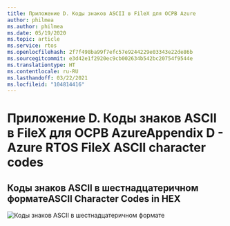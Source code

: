 ```yaml
---
title: Приложение D. Коды знаков ASCII в FileX для ОСРВ Azure
author: philmea
ms.author: philmea
ms.date: 05/19/2020
ms.topic: article
ms.service: rtos
ms.openlocfilehash: 2f7f498ba99f7efc57e9244229e03343e22de86b
ms.sourcegitcommit: e3d42e1f2920ec9cb002634b542bc20754f9544e
ms.translationtype: HT
ms.contentlocale: ru-RU
ms.lasthandoff: 03/22/2021
ms.locfileid: "104814416"
---
```

# <a name="appendix-d---azure-rtos-filex-ascii-character-codes"></a><span data-ttu-id="0caab-102">Приложение D. Коды знаков ASCII в FileX для ОСРВ Azure</span><span class="sxs-lookup"><span data-stu-id="0caab-102">Appendix D - Azure RTOS FileX ASCII character codes</span></span>

## <a name="ascii-character-codes-in-hex"></a><span data-ttu-id="0caab-103">**Коды знаков ASCII в шестнадцатеричном формате**</span><span class="sxs-lookup"><span data-stu-id="0caab-103">**ASCII Character Codes in HEX**</span></span>

![Коды знаков ASCII в шестнадцатеричном формате](./media/user-guide/ascii-character-codes-hex.png)
